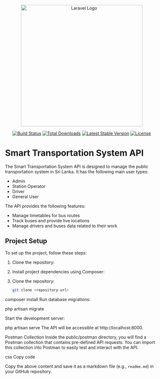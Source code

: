 <p align="center">
  <a href="https://laravel.com" target="_blank">
    <img src="https://raw.githubusercontent.com/laravel/art/master/logo-lockup/5%20SVG/2%20CMYK/1%20Full%20Color/laravel-logolockup-cmyk-red.svg" width="400" alt="Laravel Logo">
  </a>
</p>

<p align="center">
  <a href="https://github.com/laravel/framework/actions"><img src="https://github.com/laravel/framework/workflows/tests/badge.svg" alt="Build Status"></a>
  <a href="https://packagist.org/packages/laravel/framework"><img src="https://img.shields.io/packagist/dt/laravel/framework" alt="Total Downloads"></a>
  <a href="https://packagist.org/packages/laravel/framework"><img src="https://img.shields.io/packagist/v/laravel/framework" alt="Latest Stable Version"></a>
  <a href="https://packagist.org/packages/laravel/framework"><img src="https://img.shields.io/packagist/l/laravel/framework" alt="License"></a>
</p>

# Smart Transportation System API

The Smart Transportation System API is designed to manage the public transportation system in Sri Lanka. It has the following main user types:

- Admin
- Station Operator
- Driver
- General User

The API provides the following features:

- Manage timetables for bus routes
- Track buses and provide live locations
- Manage drivers and buses data related to their work

## Project Setup

To set up the project, follow these steps:

1. Clone the repository:

2. Install project dependencies using Composer:
1. Clone the repository:
   ```bash
   git clone <repository-url>

composer install
Run database migrations:

php artisan migrate


Start the development server:


php artisan serve
The API will be accessible at http://localhost:8000.

Postman Collection
Inside the public/postman directory, you will find a Postman collection that contains pre-defined API requests. You can import this collection into Postman to easily test and interact with the API.

css
Copy code

Copy the above content and save it as a markdown file (e.g., `readme.md`) in your GitHub repository.






